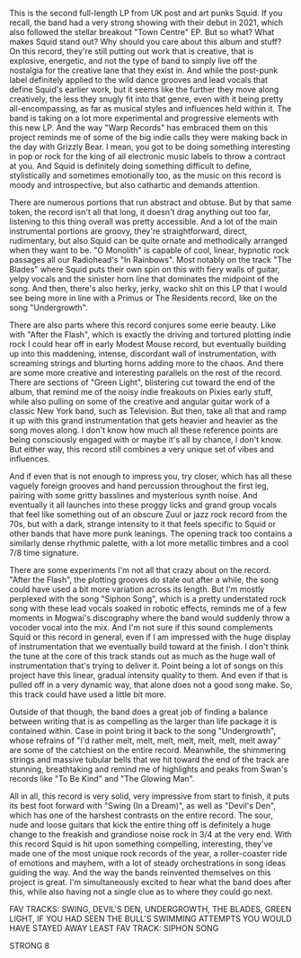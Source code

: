 This is the second full-length LP from UK post and art punks Squid. If you recall, the band had a very strong showing with their debut in 2021, which also followed the stellar breakout "Town Centre" EP. But so what? What makes Squid stand out? Why should you care about this album and stuff? On this record, they're still putting out work that is creative, that is explosive, energetic, and not the type of band to simply live off the nostalgia for the creative lane that they exist in. And while the post-punk label definitely applied to the wild dance grooves and lead vocals that define Squid's earlier work, but it seems like the further they move along creatively, the less they snugly fit into that genre, even with it being pretty all-encompassing, as far as musical styles and influences held within it. The band is taking on a lot more experimental and progressive elements with this new LP. And the way "Warp Records" has embraced them on this project reminds me of some of the big indie calls they were making back in the day with Grizzly Bear. I mean, you got to be doing something interesting in pop or rock for the king of all electronic music labels to throw a contract at you. And Squid is definitely doing something difficult to define, stylistically and sometimes emotionally too, as the music on this record is moody and introspective, but also cathartic and demands attention.

There are numerous portions that run abstract and obtuse. But by that same token, the record isn't all that long, it doesn't drag anything out too far, listening to this thing overall was pretty accessible. And a lot of the main instrumental portions are groovy, they're straightforward, direct, rudimentary, but also Squid can be quite ornate and methodically arranged when they want to be. "O Monolith" is capable of cool, linear, hypnotic rock passages all our Radiohead's "In Rainbows". Most notably on the track "The Blades" where Squid puts their own spin on this with fiery walls of guitar, yelpy vocals and the sinister horn line that dominates the midpoint of the song. And then, there's also herky, jerky, wacko shit on this LP that I would see being more in line with a Primus or The Residents record, like on the song "Undergrowth".

There are also parts where this record conjures some eerie beauty. Like with "After the Flash", which is exactly the driving and tortured plotting indie rock I could hear off in early Modest Mouse record, but eventually building up into this maddening, intense, discordant wall of instrumentation, with screaming strings and blurting horns adding more to the chaos. And there are some more creative and interesting parallels on the rest of the record. There are sections of "Green Light", blistering cut toward the end of the album, that remind me of the noisy indie freakouts on Pixies early stuff, while also pulling on some of the creative and angular guitar work of a classic New York band, such as Television. But then, take all that and ramp it up with this grand instrumentation that gets heavier and heavier as the song moves along. I don't know how much all these reference points are being consciously engaged with or maybe it's all by chance, I don't know. But either way, this record still combines a very unique set of vibes and influences.

And if even that is not enough to impress you, try closer, which has all these vaguely foreign grooves and hand percussion throughout the first leg, pairing with some gritty basslines and mysterious synth noise. And eventually it all launches into these proggy licks and grand group vocals that feel like something out of an obscure Zuul or jazz rock record from the 70s, but with a dark, strange intensity to it that feels specific to Squid or other bands that have more punk leanings. The opening track too contains a similarly dense rhythmic palette, with a lot more metallic timbres and a cool 7/8 time signature.

There are some experiments I'm not all that crazy about on the record. "After the Flash", the plotting grooves do stale out after a while, the song could have used a bit more variation across its length. But I'm mostly perplexed with the song "Siphon Song", which is a pretty understated rock song with these lead vocals soaked in robotic effects, reminds me of a few moments in Mogwai's discography where the band would suddenly throw a vocoder vocal into the mix. And I'm not sure if this sound complements Squid or this record in general, even if I am impressed with the huge display of instrumentation that we eventually build toward at the finish. I don't think the tune at the core of this track stands out as much as the huge wall of instrumentation that's trying to deliver it. Point being a lot of songs on this project have this linear, gradual intensity quality to them. And even if that is pulled off in a very dynamic way, that alone does not a good song make. So, this track could have used a little bit more.

Outside of that though, the band does a great job of finding a balance between writing that is as compelling as the larger than life package it is contained within. Case in point bring it back to the song "Undergrowth", whose refrains of "I'd rather melt, melt, melt, melt, melt, melt, melt away" are some of the catchiest on the entire record. Meanwhile, the shimmering strings and massive tubular bells that we hit toward the end of the track are stunning, breathtaking and remind me of highlights and peaks from Swan's records like "To Be Kind" and "The Glowing Man".

All in all, this record is very solid, very impressive from start to finish, it puts its best foot forward with "Swing (In a Dream)", as well as "Devil's Den", which has one of the harshest contrasts on the entire record. The sour, nude and loose guitars that kick the entire thing off is definitely a huge change to the freakish and grandiose noise rock in 3/4 at the very end. With this record Squid is hit upon something compelling, interesting, they've made one of the most unique rock records of the year, a roller-coaster ride of emotions and mayhem, with a lot of steady orchestrations in song ideas guiding the way. And the way the bands reinvented themselves on this project is great. I'm simultaneously excited to hear what the band does after this, while also having not a single clue as to where they could go next.

FAV TRACKS: SWING, DEVIL'S DEN, UNDERGROWTH, THE BLADES, GREEN LIGHT, IF YOU HAD SEEN THE BULL'S SWIMMING ATTEMPTS YOU WOULD HAVE STAYED AWAY
LEAST FAV TRACK: SIPHON SONG

STRONG 8
